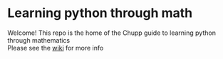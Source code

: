 # Learning python through math

Welcome! This repo is the home of the Chupp guide to learning python through mathematics  
Please see the [wiki](https://github.com/ChuppLabs/LearningPython/wiki) for more info
